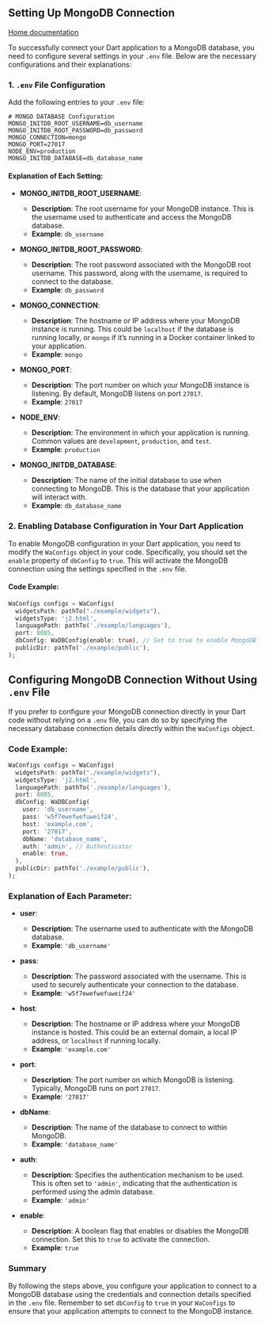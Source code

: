 ## Setting Up MongoDB Connection
[Home documentation](docs/README.md)

To successfully connect your Dart application to a MongoDB database, you need to configure several settings in your `.env` file. Below are the necessary configurations and their explanations:

### 1. `.env` File Configuration

Add the following entries to your `.env` file:

```plaintext
# MONGO DATABASE Configuration
MONGO_INITDB_ROOT_USERNAME=db_username
MONGO_INITDB_ROOT_PASSWORD=db_password
MONGO_CONNECTION=mongo
MONGO_PORT=27017
NODE_ENV=production
MONGO_INITDB_DATABASE=db_database_name
```

#### Explanation of Each Setting:

- **MONGO_INITDB_ROOT_USERNAME**:
  - **Description**: The root username for your MongoDB instance. This is the username used to authenticate and access the MongoDB database.
  - **Example**: `db_username`
  
- **MONGO_INITDB_ROOT_PASSWORD**:
  - **Description**: The root password associated with the MongoDB root username. This password, along with the username, is required to connect to the database.
  - **Example**: `db_password`
  
- **MONGO_CONNECTION**:
  - **Description**: The hostname or IP address where your MongoDB instance is running. This could be `localhost` if the database is running locally, or `mongo` if it’s running in a Docker container linked to your application.
  - **Example**: `mongo`
  
- **MONGO_PORT**:
  - **Description**: The port number on which your MongoDB instance is listening. By default, MongoDB listens on port `27017`.
  - **Example**: `27017`
  
- **NODE_ENV**:
  - **Description**: The environment in which your application is running. Common values are `development`, `production`, and `test`.
  - **Example**: `production`
  
- **MONGO_INITDB_DATABASE**:
  - **Description**: The name of the initial database to use when connecting to MongoDB. This is the database that your application will interact with.
  - **Example**: `db_database_name`

### 2. Enabling Database Configuration in Your Dart Application

To enable MongoDB configuration in your Dart application, you need to modify the `WaConfigs` object in your code. Specifically, you should set the `enable` property of `dbConfig` to `true`. This will activate the MongoDB connection using the settings specified in the `.env` file.

#### Code Example:

```dart
WaConfigs configs = WaConfigs(
  widgetsPath: pathTo("./example/widgets"),
  widgetsType: 'j2.html',
  languagePath: pathTo('./example/languages'),
  port: 8085,
  dbConfig: WaDBConfig(enable: true), // Set to true to enable MongoDB connection
  publicDir: pathTo('./example/public'),
);
```

## Configuring MongoDB Connection Without Using `.env` File

If you prefer to configure your MongoDB connection directly in your Dart code without relying on a `.env` file, you can do so by specifying the necessary database connection details directly within the `WaConfigs` object.

### Code Example:

```dart
WaConfigs configs = WaConfigs(
  widgetsPath: pathTo("./example/widgets"),
  widgetsType: 'j2.html',
  languagePath: pathTo('./example/languages'),
  port: 8085,
  dbConfig: WaDBConfig(
    user: 'db_username',
    pass: 'w5f7ewefwefuweif24',
    host: 'example.com',
    port: '27017',
    dbName: 'database_name',
    auth: 'admin', // Authenticator
    enable: true,
  ), 
  publicDir: pathTo('./example/public'),
);
```

### Explanation of Each Parameter:

- **user**: 
  - **Description**: The username used to authenticate with the MongoDB database.
  - **Example**: `'db_username'`
  
- **pass**:
  - **Description**: The password associated with the username. This is used to securely authenticate your connection to the database.
  - **Example**: `'w5f7ewefwefuweif24'`
  
- **host**:
  - **Description**: The hostname or IP address where your MongoDB instance is hosted. This could be an external domain, a local IP address, or `localhost` if running locally.
  - **Example**: `'example.com'`
  
- **port**:
  - **Description**: The port number on which MongoDB is listening. Typically, MongoDB runs on port `27017`.
  - **Example**: `'27017'`
  
- **dbName**:
  - **Description**: The name of the database to connect to within MongoDB.
  - **Example**: `'database_name'`
  
- **auth**:
  - **Description**: Specifies the authentication mechanism to be used. This is often set to `'admin'`, indicating that the authentication is performed using the admin database.
  - **Example**: `'admin'`
  
- **enable**:
  - **Description**: A boolean flag that enables or disables the MongoDB connection. Set this to `true` to activate the connection.
  - **Example**: `true`

### Summary

By following the steps above, you configure your application to connect to a MongoDB database using the credentials and connection details specified in the `.env` file. Remember to set `dbConfig` to `true` in your `WaConfigs` to ensure that your application attempts to connect to the MongoDB instance.